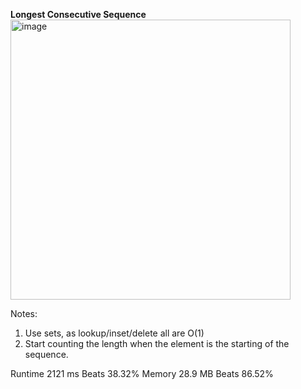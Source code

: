 **Longest Consecutive Sequence**
<img width="448" alt="image" src="https://user-images.githubusercontent.com/25766765/208737044-b2beb3e1-c263-42a0-9a97-8913469c64f7.png">

Notes:
1. Use sets, as lookup/inset/delete all are O(1)
2. Start counting the length when the element is the starting of the sequence.


Runtime
2121 ms
Beats
38.32%
Memory
28.9 MB
Beats
86.52%
